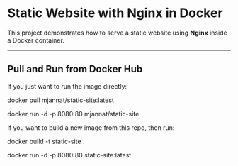 # Static Website with Nginx in Docker

This project demonstrates how to serve a static website using **Nginx** inside a Docker container.

---

## Pull and Run from Docker Hub

If you just want to run the image directly:

docker pull mjannat/static-site:latest

docker run -d -p 8080:80 mjannat/static-site


If you want to build a new image from this repo, then run:

docker build -t static-site .

docker run -d -p 8080:80 static-site:latest

